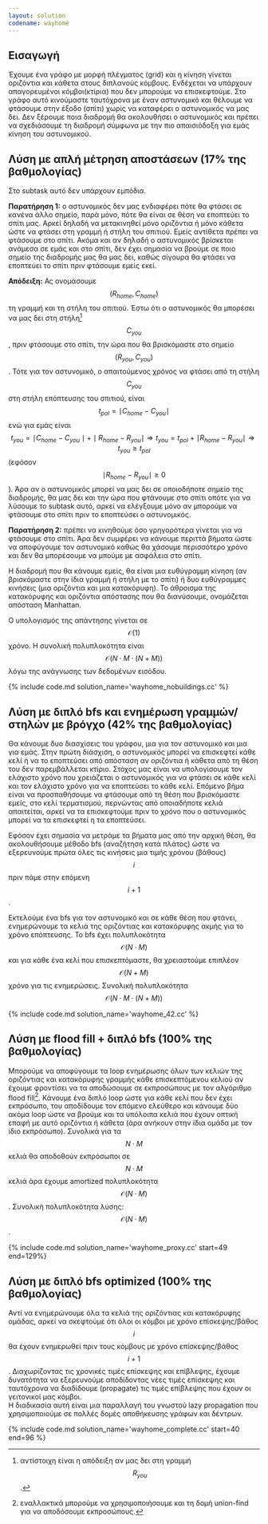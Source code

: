 ```yaml
---
layout: solution
codename: wayhome
---
```


## Εισαγωγή

Έχουμε ένα γράφο με μορφή πλέγματος (grid) και η κίνηση γίνεται οριζόντια και κάθετα στους διπλανούς κόμβους. Ενδέχεται να υπάρχουν απαγορευμένοι κόμβοι(κτίρια) που δεν μπορούμε να επισκεφτούμε.
Στο γράφο αυτό κινούμαστε ταυτόχρονα με έναν αστυνομικό και θέλουμε να φτάσουμε στην έξοδο (σπίτι) χωρίς να καταφέρει ο αστυνομικός να μας δει. Δεν ξέρουμε ποια διαδρομή θα ακολουθήσει ο αστυνομικός και πρέπει να σχεδιάσουμε τη διαδρομή σύμφωνα με την πιο απαισιόδοξη για εμάς κίνηση του αστυνομικού.

## Λύση με απλή μέτρηση αποστάσεων (17% της βαθμολογίας)

Στο subtask αυτό δεν υπάρχουν εμπόδια.

**Παρατήρηση 1:** ο αστυνομικός δεν μας ενδιαφέρει πότε θα φτάσει σε κανένα άλλο σημείο, παρά μόνο, πότε θα είναι σε θέση να εποπτεύει το σπίτι μας. Αρκεί δηλαδή να μετακινηθεί μόνο οριζόντια ή μόνο κάθετα ώστε να φτάσει στη γραμμή ή στήλη του σπιτιού. Εμείς αντίθετα πρέπει να φτάσουμε στο σπίτι. Ακόμα και αν δηλαδή ο αστυνομικός βρίσκεται ανάμεσα σε εμάς και στο σπίτι, δεν έχει σημασία να βρούμε σε ποιο σημείο της διαδρομής μας θα μας δει, καθώς σίγουρα θα φτάσει να εποπτεύει το σπίτι πριν φτάσουμε εμείς εκεί.

**Απόδειξη:** Ας ονομάσουμε 
$$(R_\mathit{home},C_\mathit{home})$$ τη γραμμή και τη στήλη του σπιτιού. 
Έστω ότι ο αστυνομικός θα μπορέσει να μας δει στη στήλη[^1] $$C_\mathit{you}$$, 
πριν φτάσουμε στο σπίτι, την ώρα που θα βρισκόμαστε στο σημείο $$(R_\mathit{you},C_\mathit{you})$$.
Τότε για τον αστυνομικό, ο απαιτούμενος χρόνος να φτάσει από τη στήλη $$C_\mathit{you}$$ 
στη στήλη επόπτευσης του σπιτιού, είναι $$t_\mathit{pol} = \mid C_\mathit{home} - C_\mathit{you}\mid$$ 
ενώ για εμάς είναι $$t_\mathit{you} = \mid C_\mathit{home} - C_\mathit{you} \mid + \mid R_\mathit{home}-R_\mathit{you} \mid \Rightarrow t_\mathit{you} = t_\mathit{pol} + \mid R_\mathit{home}-R_\mathit{you} \mid \Rightarrow t_\mathit{you} \ge t_\mathit{pol}$$ (εφόσον $$\mid R_\mathit{home}-R_\mathit{you} \mid \ge 0$$). Άρα αν ο αστυνομικός μπορεί να μας δει σε οποιοδήποτε σημείο της διαδρομής, θα μας δει και την ώρα που φτάνουμε στο σπίτι οπότε για να λύσουμε το subtask αυτό, αρκεί να ελέγξουμε μόνο αν μπορούμε να φτάσουμε στο σπίτι πριν το εποπτεύσει ο αστυνομικός.

**Παρατήρηση 2:** πρέπει να κινηθούμε όσο γρηγορότερα γίνεται για να φτάσουμε στο σπίτι. Άρα δεν συμφέρει να κάνουμε περιττά βήματα ώστε να αποφύγουμε τον αστυνομικό καθώς θα χάσουμε περισσότερο χρόνο και δεν θα μπορέσουμε να μπούμε με ασφάλεια στο σπίτι.

Η διαδρομή που θα κάνουμε εμείς, θα είναι μια ευθύγραμμη κίνηση (αν βρισκόμαστε στην ίδια γραμμή ή στήλη με το σπίτι) ή δυο ευθύγραμμες κινήσεις (μια οριζόντια και μια κατακόρυφη). Το άθροισμα της κατακόρυφης και οριζόντια απόστασης που θα διανύσουμε, ονομάζεται απόσταση Manhattan.

Ο υπολογισμός της απάντησης γίνεται σε $$\mathcal{O}(1)$$ χρόνο. Η συνολική πολυπλοκότητα είναι $$\mathcal{O}(N\cdot M\cdot (N+M))$$ λόγω της ανάγνωσης των δεδομένων εισόδου. 

{% include code.md solution_name='wayhome_nobuildings.cc' %} 

## Λύση με διπλό bfs και ενημέρωση γραμμών/στηλών με βρόγχο (42% της βαθμολογίας)

Θα κάνουμε δυο διασχίσεις του γράφου, μια για τον αστυνομικό και μια για εμάς.
Στην πρώτη διάσχιση, ο αστυνομικός μπορεί να επισκεφτεί κάθε κελί ή να το εποπτεύσει από απόσταση αν οριζόντια ή κάθετα από τη θέση του δεν παρεμβάλλεται κτίριο.
Στόχος μας είναι να υπολογίσουμε τον ελάχιστο χρόνο που χρειάζεται ο αστυνομικός για να φτάσει σε κάθε κελί και τον ελάχιστο χρόνο για να εποπτεύσει το κάθε κελί.
Επόμενο βήμα είναι να προσπαθήσουμε να φτάσουμε από τη θέση που βρισκόμαστε εμείς, στο κελί τερματισμού, περνώντας από οποιαδήποτε κελιά απαιτείται, αρκεί να τα επισκεφτούμε πριν το χρόνο που ο αστυνομικός μπορεί να τα επισκεφτεί η τα εποπτεύσει.

Εφόσον έχει σημασία να μετράμε τα βήματα μας από την αρχική θέση, θα ακολουθήσουμε μέθοδο bfs (αναζήτηση κατά πλάτος) ώστε να εξερευνούμε πρώτα όλες τις κινήσεις μια τιμής χρόνου (βάθους) $$i$$ πριν πάμε στην επόμενη $$i+1$$.

Εκτελούμε ένα bfs για τον αστυνομικό και σε κάθε θέση που φτάνει, ενημερώνουμε τα κελιά της οριζόντιας και κατακόρυφης ακμής για το χρόνο επόπτευσης.
Το bfs έχει πολυπλοκότητα $$\mathcal{O}(N\cdot M)$$ και για κάθε ένα κελί που επισκεπτόμαστε, θα χρειαστούμε επιπλέον $$\mathcal{O}(N+M)$$ χρόνο για τις ενημερώσεις.
Συνολική πολυπλοκότητα $$\mathcal{O}(N\cdot M\cdot (N+M))$$

{% include code.md solution_name='wayhome_42.cc' %} 

## Λύση με flood fill + διπλό bfs (100% της βαθμολογίας)

Μπορούμε να αποφύγουμε τα loop ενημέρωσης όλων των κελιών της οριζόντιας και κατακόρυφης γραμμής κάθε επισκεπτόμενου κελιού αν έχουμε φροντίσει να τα αποδώσουμε σε εκπροσώπους με τον αλγόριθμο flood fill[^2]. Κάνουμε ένα διπλό loop ώστε για κάθε κελί που δεν έχει εκπρόσωπο, του αποδίδουμε τον επόμενο ελεύθερο και κάνουμε δύο ακόμα loop ώστε να βρούμε και τα υπόλοιπα κελιά που έχουν οπτική επαφή με αυτό οριζόντια ή κάθετα (άρα ανήκουν στην ίδια ομάδα με τον ίδιο εκπρόσωπο). Συνολικά για τα $$N\cdot M$$ κελιά θα αποδοθούν εκπρόσωποι σε $$N\cdot M$$ κελιά άρα έχουμε amortized πολυπλοκότητα $$\mathcal{O}(N\cdot M)$$. Συνολική πολυπλοκότητα λύσης: $$\mathcal{O}(N\cdot M)$$. 

{% include code.md solution_name='wayhome_proxy.cc' start=49 end=129%} 


## Λύση με διπλό bfs optimized (100% της βαθμολογίας)

Αντί να ενημερώνουμε όλα τα κελιά της οριζόντιας και κατακόρυφης ομάδας, αρκεί να σκεφτούμε ότι όλοι οι κόμβοι με χρόνο επίσκεψης/βάθος $$i$$ θα έχουν ενημερωθεί πριν τους κόμβους με χρόνο επίσκεψης/βάθος $$i+1$$. 
Διαχωρίζοντας τις χρονικές τιμές επίσκεψης και επίβλεψης, έχουμε δυνατότητα να εξερευνούμε αποδίδοντας νέες τιμές επίσκεψης και ταυτόχρονα να διαδίδουμε (propagate) τις τιμές επίβλεψης που έχουν οι γειτονικοί μας κόμβοι.  
Η διαδικασία αυτή είναι μια παραλλαγή του γνωστού lazy propagation που χρησιμοποιούμε σε πολλές δομές αποθήκευσης γράφων και δέντρων.

{% include code.md solution_name='wayhome_complete.cc' start=40 end=96 %} 

[^1]: αντίστοιχη είναι η απόδειξη αν μας δει στη γραμμή $$R_\mathit{you}$$. 
[^2]: εναλλακτικά μπορούμε να χρησιμοποιήσουμε και τη δομή union-find για να αποδόσουμε εκπροσώπους.
